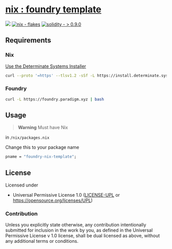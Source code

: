 # [nix : foundry template](https://github.com/sambacha/foundry-nix-template/)

![](https://img.shields.io/badge/license-UPL--1.0-black) [![nix - flakes](https://img.shields.io/badge/nix-flakes-black?logo=nixos&logoColor=white)](#)  [![solidity - > 0.9.0](https://img.shields.io/badge/solidity->_0.9.0-2ea44f?logo=solidity)](#)

## Requirements

### Nix

[Use the Determinate Systems Installer](https://github.com/DeterminateSystems/nix-installer#usage)

```bash
curl --proto '=https' --tlsv1.2 -sSf -L https://install.determinate.systems/nix | sh -s -- install
```

### Foundry
```bash
curl -L https://foundry.paradigm.xyz | bash
```


## Usage

>**Warning**
> Must have Nix

in `/nix/packages.nix`

Change this to your package name
```nix
pname = "foundry-nix-template";
```

## License
 
 Licensed under

 * Universal Permissive License 1.0
   ([LICENSE-UPL](LICENSE-UPL) or https://opensource.org/licenses/UPL)

### Contribution

Unless you explicitly state otherwise, any contribution intentionally submitted
for inclusion in the work by you, as defined in the Universal Permissive License v 1.0 
license, shall be dual licensed as above, without any additional terms or conditions.
